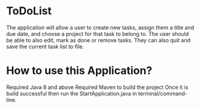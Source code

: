 # ToDoList
The application will allow a user to create new tasks, assign them a title and due date, 
and choose a project for that task to belong to. The user should be able to also edit, mark as done or remove tasks. 
They can also quit and save the current task list to file.

# How to use this Application?
Required Java 8 and above
Required Maven to build the project
Once it is build successful then run the StartApplication.java in terminal/command-line.

